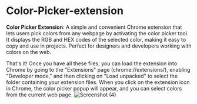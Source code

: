 # Color-Picker-extension
**Color Picker Extension**: A simple and convenient Chrome extension that lets users pick colors from any webpage by activating the color picker tool. It displays the RGB and HEX codes of the selected color, making it easy to copy and use in projects. Perfect for designers and developers working with colors on the web.

That's it! Once you have all these files, you can load the extension into Chrome by going to the "Extensions" page (chrome://extensions/), enabling "Developer mode," and then clicking on "Load unpacked" to select the folder containing your extension files. When you click on the extension icon in Chrome, the color picker popup will appear, and you can select colors from the current web page.
![Screenshot (4)](https://github.com/ayushmitra06/Color-Picker-extension/assets/89930295/3c0bfa9c-abb5-4bb7-a028-681783d8cd7c)
